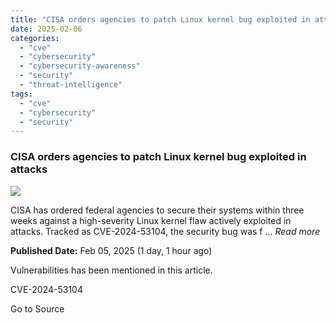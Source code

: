 ```yaml
---
title: "CISA orders agencies to patch Linux kernel bug exploited in attacks"
date: 2025-02-06
categories: 
  - "cve"
  - "cybersecurity"
  - "cybersecurity-awareness"
  - "security"
  - "threat-intelligence"
tags: 
  - "cve"
  - "cybersecurity"
  - "security"
---
```


### CISA orders agencies to patch Linux kernel bug exploited in attacks

![](https://upload.cvefeed.io/news/28143/thumbnail.jpg)

​CISA has ordered federal agencies to secure their systems within three weeks against a high-severity Linux kernel flaw actively exploited in attacks. Tracked as CVE-2024-53104, the security bug was f ... _Read more_

**Published Date:** Feb 05, 2025 (1 day, 1 hour ago)

Vulnerabilities has been mentioned in this article.

CVE-2024-53104

Go to Source
